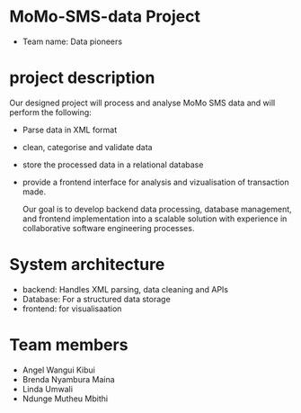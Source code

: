# MoMo-SMS-data Project

- Team name: Data pioneers
# project description
  Our designed project will process and analyse MoMo SMS data and will perform the following:

  - Parse data in XML format
  - clean, categorise and validate data
  - store the processed data in a relational database
  - provide a frontend interface for analysis and vizualisation of transaction made.

    Our goal is to develop backend data processing, database management, and frontend implementation into a scalable solution with experience in collaborative software engineering processes.

# System architecture
  - backend: Handles XML parsing, data cleaning and APIs
  - Database: For a structured data storage
  - frontend: for visualisaation

# Team members
- Angel Wangui Kibui
- Brenda Nyambura Maina
- Linda Umwali
- Ndunge Mutheu Mbithi
  
